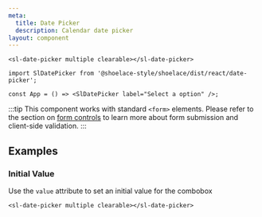 ```yaml
---
meta:
  title: Date Picker
  description: Calendar date picker
layout: component
---
```


```html:preview
<sl-date-picker multiple clearable></sl-date-picker>
```

```jsx:react
import SlDatePicker from '@shoelace-style/shoelace/dist/react/date-picker';

const App = () => <SlDatePicker label="Select a option" />;
```

:::tip
This component works with standard `<form>` elements. Please refer to the section on [form controls](/getting-started/form-controls) to learn more about form submission and client-side validation.
:::

## Examples

### Initial Value

Use the `value` attribute to set an initial value for the combobox

```html:preview
<sl-date-picker multiple clearable></sl-date-picker>
```
